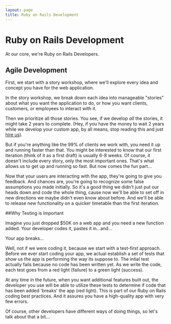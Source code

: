 ```yaml
---
layout: page
title: Ruby on Rails Development
---
```


# Ruby on Rails Development

At our core, we're Ruby on Rails Developers. 

## Agile Development

First, we start with a story workshop, where we'll explore every idea and concept you have for the web application. 

In the story workshop, we break down each idea into manageable "stories" about what you want the application to do, or how you want clients, customers, or employees to interact with it.

Then we prioritize all those stories. You see, if we develop <i>all</i> the stories, it might take 2 years to complete. (Hey, if you have the money to wait 2 years while we develop your custom app, by all means, stop reading this and just <a href="/contact/">hire us</a>).

But if you're anything like the 99% of clients we work with, you need it up and running faster than that. You might be interested to know that our first iteration (think of it as a first draft) is usually 6-8 weeks. Of course, it doesn't include every story, only the most important ones. That's what allows us to get up and running so fast. But now comes the fun part...

Now that your users are interacting with the app, they're going to give you feedback. And chances are, you're going to recognize some false assumptions you made initially. So it's a good thing we didn't just put our heads down and code the whole thing, cause now we'll be able to set off in new directions we maybe didn't even know about before. And we'll be able to release new functionality on a quicker timetable than the first iteration.  


##Why Testing is Important

Imagine you just dropped $50K on a web app and you need a new function added. Your developer codes it, pastes it in...and... 

Your app breaks...

Well, not if we were coding it, because we start with a test-first approach. Before we ever start coding your app, we actual establish a set of tests that show us the app is performing the way its suppose to. The intial test actually fails because no code has been written yet. As we write the code, each test goes from a red light (failure) to a green light (success).  

At any time in the future, when you want additional features built out, the developer you use will be able to utilize these tests to determine if code that has been added 'breaks' the app (red light). This is part of our Ruby on Rails coding best practices. And it assures you have a high-quality app with very few errors.

Of course, other developers have different ways of doing things, so let's talk about that a bit...